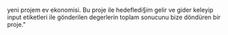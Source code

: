 yeni projem ev ekonomisi. Bu proje ile hedefledi§im gelir ve gider keleyip input etiketleri ile gönderilen degerlerin toplam sonucunu bize döndüren bir proje." 

